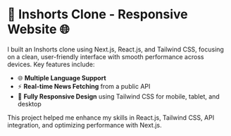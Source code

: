 <h1>🚀 Inshorts Clone - Responsive Website 🌐</h1>

<p>I built an Inshorts clone using Next.js, React.js, and Tailwind CSS, focusing on a clean, user-friendly interface with smooth performance across devices. Key features include:</p>

<ul>
  <li>🌐 <strong>Multiple Language Support</strong></li>
  <li>⚡ <strong>Real-time News Fetching</strong> from a public API</li>
  <li>📱 <strong>Fully Responsive Design</strong> using Tailwind CSS for mobile, tablet, and desktop</li>
</ul>

<p>This project helped me enhance my skills in React.js, Tailwind CSS, API integration, and optimizing performance with Next.js.</p>
